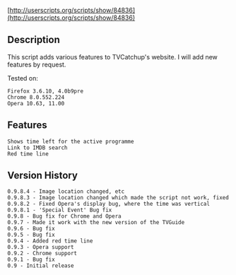 [http://userscripts.org/scripts/show/84836](http://userscripts.org/scripts/show/84836)

Description
-----------

This script adds various features to TVCatchup's website. I will add new features by request.

Tested on:

    Firefox 3.6.10, 4.0b9pre
    Chrome 8.0.552.224
    Opera 10.63, 11.00

Features
--------

    Shows time left for the active programme
    Link to IMDB search
    Red time line

Version History
---------------

    0.9.8.4 - Image location changed, etc
    0.9.8.3 - Image location changed which made the script not work, fixed
    0.9.8.2 - Fixed Opera's display bug, where the time was vertical
    0.9.8.1 - 'Special Event' Bug fix
    0.9.8 - Bug fix for Chrome and Opera
    0.9.7 - Made it work with the new version of the TVGuide
    0.9.6 - Bug fix
    0.9.5 - Bug fix
    0.9.4 - Added red time line
    0.9.3 - Opera support
    0.9.2 - Chrome support
    0.9.1 - Bug fix
    0.9 - Initial release